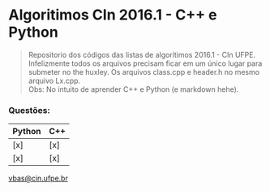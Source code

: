 # Algoritimos CIn 2016.1 - C++ e Python
> Repositorio dos códigos das listas de algorítimos 2016.1 - CIn UFPE.  
> Infelizmente todos os arquivos precisam ficar em um único lugar para submeter no the huxley. Os arquivos class.cpp e header.h  no mesmo arquivo Lx.cpp.  
> Obs: No intuito de aprender C++ e Python (e markdown hehe).  

### Questões:
Python | C++
-------|-----
[x] | [x]  |[Lista 1] (https://www.thehuxley.com/problem/708):  A Transportadora(lista, fila e pilhas)  
[x] | [x]  |[Lista 2] (https://www.thehuxley.com/problem/716):  BOING(ordenação e busca binária)  
	
	


<vbas@cin.ufpe.br>
